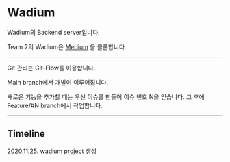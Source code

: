 # Wadium
Wadium의 Backend server입니다.

Team 2의 Wadium은 [Medium](https://medium.com/) 을 클론합니다.
 
 ---
 
 Git 관리는 Git-Flow를 이용합니다.
 
 Main branch에서 개발이 이루어집니다.
 
 새로운 기능을 추가할 때는 우선 이슈를 만들어 이슈 번호 N을 얻습니다. 그 후에 Feature/#N branch에서 작업합니다.
 
 ---
 
 ## Timeline
 
 2020.11.25. wadium project 생성